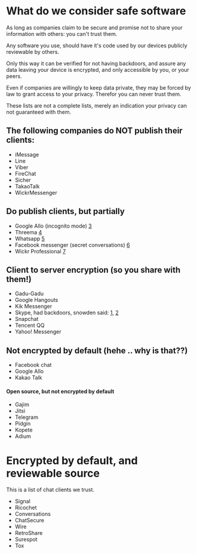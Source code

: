 # What do we consider safe software

As long as companies claim to be secure and promise not to share your
information with others: you can't trust them. 

Any software you use, should have it's code used by our devices publicly
reviewable by others. 

Only this way it can be verified for not having backdoors, and assure any data
leaving your device is encrypted, and only accessible by you, or your peers. 

Even if companies are willingly to keep data private, they may be forced by law
to grant access to your privacy. Therefor you can never trust them. 

These lists are not a complete lists, merely an indication your privacy can not
guaranteed with them. 

## The following companies do NOT publish their clients:
- iMessage
- Line
- Viber
- FireChat
- Sicher
- TakaoTalk
- WickrMessenger

## Do publish clients, but partially
- Google Allo (incognito mode) [3]
- Threema [4]
- Whatsapp [5]
- Facebook messenger (secret conversations) [6]
- Wickr Professional [7]

## Client to server encryption (so you share with them!)
- Gadu-Gadu
- Google Hangouts
- Kik Messenger
- Skype, had backdoors, snowden said: [1], [2]
- Snapchat
- Tencent QQ
- Yahoo! Messenger

## Not encrypted by default (hehe .. why is that??)
- Facebook chat
- Google Allo
- Kakao Talk

#### Open source, but not encrypted by default
- Gajim
- Jitsi
- Telegram
- Pidgin
- Kopete
- Adium

# Encrypted by default, and reviewable source
This is a list of chat clients we trust. 
- Signal
- Ricochet
- Conversations
- ChatSecure
- Wire
- RetroShare
- Surespot
- Tox

[1]: https://arstechnica.com/security/2013/05/think-your-skype-messages-get-end-to-end-encryption-think-again/
[2]: https://www.theguardian.com/world/2013/jul/11/microsoft-nsa-collaboration-user-data

[5]: https://www.whatsapp.com/security/WhatsApp-Security-Whitepaper.pdf
[3]: http://www.pcmag.com/news/351756/wickr-releases-crypto-protocol-on-github
[6]: https://web.archive.org/web/20160708213226/https://fbnewsroomus.files.wordpress.com/2016/07/secret_conversations_whitepaper.pdf
[4]: https://threema.ch/en/faq/source_code
[7]: http://www.pcmag.com/news/351756/wickr-releases-crypto-protocol-on-github


